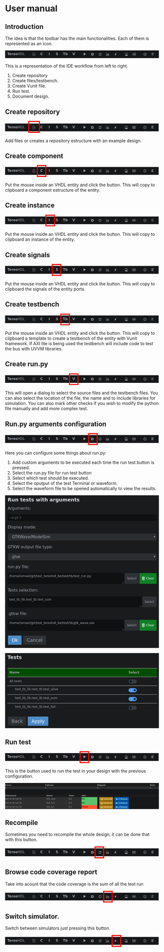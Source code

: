 # User manual

## Introduction

The idea is that the toolbar has the main functionalities. Each of them is represented as an icon.

![Toolbar](./images/toolbar.png)

This is a representation of the IDE workflow from left to right.

1. Create repository
2. Create files/testbench.
3. Create Vunit file.
4. Run test.
5. Document design.

## Create repository

![repository](./images/toolbar_repo.png)

Add files or creates a repository estructure with an example design.

## Create component

![repository](./images/toolbar_component.png)

Put the mouse inside an VHDL entity and click the button. This will copy to clipboard a component estructure of the entity.

## Create instance

![repository](./images/toolbar_instance.png)

Put the mouse inside an VHDL entity and click the button. This will copy to clipboard an instance of the entity.

## Create signals

![repository](./images/toolbar_signals.png)

Put the mouse inside an VHDL entity and click the button. This will copy to clipboard the signals of the entity ports.

## Create testbench

![repository](./images/toolbar_testbench.png)

Put the mouse inside an VHDL entity and click the button. This will copy to clipboard a template to create a testbench of the entity with Vunit framework.
If AXI lite is being used the testbench will include code to test the bus with UVVM libraries.

## Create run.py

![repository](./images/toolbar_vunit.png)

This will open a dialog to select the source files and the testbench files. You can also select the location of the file, the name and to include libraries for simulation.
You can also mark other checks if you wish to modify the python file manually and add more complex test.

## Run.py arguments configuration

![repository](./images/toolbar_configtest.png)

Here you can configure some things about run.py:
1. Add custom arguments to be executed each time the run test button is pressed.
2. Select the run.py file for run test button
3. Select which test should be executed.
4. Select the oputput of the test Terminal or waveform.
5. Select the waveform file to be opened automatically to view the results.

![repository](./images/run_test_config.png)

![repository](./images/test_selection.png)

## Run test

![repository](./images/toolbar_runtest.png)

This is the button used to run the test in your design with the previous configuration.

![repository](./images/test_output.png)

## Recompile

Sometimes you need to recompile the whole design, it can be done that with this button.

![repository](./images/toolbar_refresh.png)

## Browse code coverage report

Take into acount that the code coverage is the sum of all the test run

![repository](./images/toolbar_coverage.png)

## Switch simulator.

Switch between simulators just pressing this button.

![repository](./images/toolbar_simulator.png)
